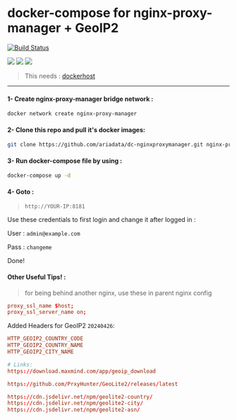 # docker-compose for nginx-proxy-manager + GeoIP2
[![Build Status](https://files.ariadata.co/file/ariadata_logo.png)](https://ariadata.co)

![](https://img.shields.io/github/stars/ariadata/dc-nginxproxymanager.svg)
![](https://img.shields.io/github/watchers/ariadata/dc-nginxproxymanager.svg)
![](https://img.shields.io/github/forks/ariadata/dc-nginxproxymanager.svg)

> This needs : [dockerhost](https://github.com/ariadata/dockerhost-sh)
---
#### 1- Create nginx-proxy-manager bridge network :
```sh
docker network create nginx-proxy-manager
```
#### 2- Clone this repo and pull it's docker images:
```sh
git clone https://github.com/ariadata/dc-nginxproxymanager.git nginx-proxy-manager && cd nginx-proxy-manager && rm -rf .git && docker-compose pull
```
#### 3- Run docker-compose file by using :
```sh
docker-compose up -d
```
#### 4- Goto : 
>  `http://YOUR-IP:8181`
>  
Use these credentials to first login and change it after logged in :

User : `admin@example.com`

Pass : `changeme`

Done!

#### Other Useful Tips! :
> for being behind another nginx, use these in parent nginx config
```conf
proxy_ssl_name $host;
proxy_ssl_server_name on;
```

Added Headers for GeoIP2 `20240426`:
```conf
HTTP_GEOIP2_COUNTRY_CODE
HTTP_GEOIP2_COUNTRY_NAME
HTTP_GEOIP2_CITY_NAME

# Links:
https://download.maxmind.com/app/geoip_download

https://github.com/PrxyHunter/GeoLite2/releases/latest

https://cdn.jsdelivr.net/npm/geolite2-country/
https://cdn.jsdelivr.net/npm/geolite2-city/
https://cdn.jsdelivr.net/npm/geolite2-asn/

```
